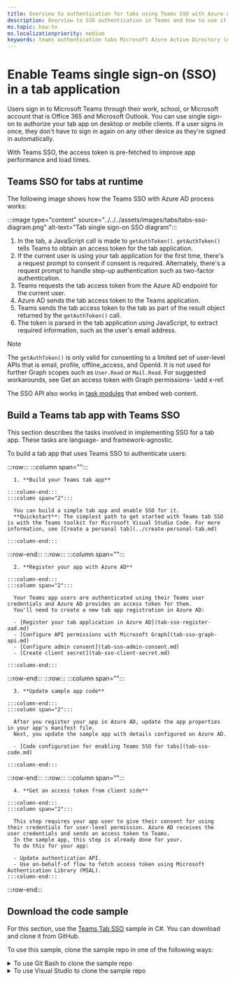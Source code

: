 ```yaml
---
title: Overview to authentication for tabs using Teams SSO with Azure AD
description: Overview to SSO authentication in Teams and how to use it in tabs
ms.topic: how-to
ms.localizationpriority: medium
keywords: teams authentication tabs Microsoft Azure Active Directory (Azure AD)
---
```

# Enable Teams single sign-on (SSO) in a tab application

Users sign in to Microsoft Teams through their work, school, or Microsoft account that is Office 365 and Microsoft Outlook. You can use single sign-on to authorize your tab app on desktop or mobile clients. If a user signs in once, they don't have to sign in again on any other device as they're signed in automatically.

With Teams SSO, the access token is pre-fetched to improve app performance and load times.

## Teams SSO for tabs at runtime

The following image shows how the Teams SSO with Azure AD process works:

:::image type="content" source="../../../assets/images/tabs/tabs-sso-diagram.png" alt-text="Tab single sign-on SSO diagram":::

1. In the tab, a JavaScript call is made to `getAuthToken()`. `getAuthToken()` tells Teams to obtain an access token for the tab application.
2. If the current user is using your tab application for the first time, there's a request prompt to consent if consent is required. Alternately, there's a request prompt to handle step-up authentication such as two-factor authentication.
3. Teams requests the tab access token from the Azure AD endpoint for the current user.
4. Azure AD sends the tab access token to the Teams application.
5. Teams sends the tab access token to the tab as part of the result object returned by the `getAuthToken()` call.
6. The token is parsed in the tab application using JavaScript, to extract required information, such as the user's email address.

> [!NOTE]
> The `getAuthToken()` is only valid for consenting to a limited set of user-level APIs that is email, profile, offline_access, and OpenId. It is not used for further Graph scopes such as `User.Read` or `Mail.Read`. For suggested workarounds, see Get an access token with Graph permissions- \add x-ref\.

The SSO API also works in [task modules](../../../task-modules-and-cards/what-are-task-modules.md) that embed web content.

## Build a Teams tab app with Teams SSO

This section describes the tasks involved in implementing SSO for a tab app. These tasks are language- and framework-agnostic.

To build a tab app that uses Teams SSO to authenticate users:

:::row:::
    :::column span="":::

      1. **Build your Teams tab app**
    
    :::column-end:::
    :::column span="2":::
        
      You can build a simple tab app and enable SSO for it.
      **Quickstart**: The simplest path to get started with Teams tab SSO is with the Teams toolkit for Microsoft Visual Studio Code. For more information, see [Create a personal tab](../create-personal-tab.md)
    
    :::column-end:::
:::row-end:::
:::row:::
    :::column span="":::

      2. **Register your app with Azure AD**

    :::column-end:::
    :::column span="2":::

      Your Teams app users are authenticated using their Teams user credentials and Azure AD provides an access token for them.
      You'll need to create a new tab app registration in Azure AD:

      - [Register your tab application in Azure AD](tab-sso-register-aad.md)
      - [Configure API permissions with Microsoft Graph](tab-sso-graph-api.md)
      - [Configure admin consent](tab-sso-admin-consent.md)
      - [Create client secret](tab-sso-client-secret.md)

    :::column-end:::
:::row-end:::
:::row:::
    :::column span="":::

      3. **Update sample app code**

    :::column-end:::
    :::column span="2":::

      After you register your app in Azure AD, update the app properties in your app's manifest file.
      Next, you update the sample app with details configured on Azure AD.

      - [Code configuration for enabling Teams SSO for tabs](tab-sso-code.md)

    :::column-end:::
:::row-end:::
:::row:::
    :::column span="":::

      4. **Get an access token from client side**

    :::column-end:::
    :::column span="2":::

      This step requires your app user to give their consent for using their credentials for user-level permission. Azure AD receives the user credentials and sends an access token to Teams.
      In the sample app, this step is already done for your.
      To do this for your app:

      - Update authentication API.
      - Use on-behalf-of flow to fetch access token using Microsoft Authentication Library (MSAL).
    :::column-end:::
:::row-end:::

## Download the code sample

For this section, use the [Teams Tab SSO](https://github.com/OfficeDev/Microsoft-Teams-Samples/tree/main/samples/tab-sso/csharp) sample in C#. You can download and clone it from GitHub.

To use this sample, clone the sample repo in one of the following ways:

<!--
- [Using Git Bash](#to-use-git-bash-to-clone-the-sample-repo)
- [Using Visual Studio 2022](#to-use-visual-studio-2022-to-clone-the-sample-repo)
- -->

<details>
<summary>To use Git Bash to clone the sample repo</summary>

- Run the following command in a terminal window to clone the sample repository to your computer:

```bash
git clone https://github.com/OfficeDev/Microsoft-Teams-Samples.git
```

The sample repo for C# app is cloned on your computer in the default location.

> [!TIP]
> You can [fork](https://help.github.com/articles/fork-a-repo/) this [repository](https://github.com/OfficeDev/Microsoft-Teams-Samples) to modify and save your changes to GitHub.

<a name="BuildRun"></a>

You can view the cloned repository by opening it in Visual Studio.
</details>

<details>
<summary>To use Visual Studio to clone the sample repo</summary>

1. Open Visual Studio.
2. Select **Clone a repository**.
3. Enter `https://github.com/OfficeDev/Microsoft-Teams-Samples.git` as path for cloning the repo:
4. Enter the location where you want to clone the repo, and select **Clone**.

   The sample repo is cloned, and Visual Studio opens. You can view the cloned repo in the **Solution Explorer**.
</details>

